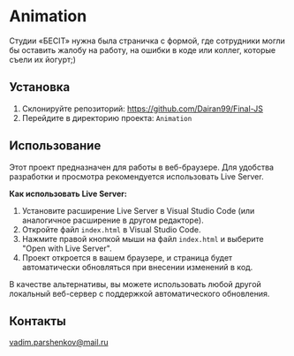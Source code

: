 # Animation

Студии «БЕСIT» нужна была страничка с формой, где сотрудники могли бы
оставить жалобу на работу, на ошибки в коде или коллег, которые съели их
йогурт;)

## Установка

1.  Склонируйте репозиторий: https://github.com/Dairan99/Final-JS
2.  Перейдите в директорию проекта: `Animation`

## Использование

Этот проект предназначен для работы в веб-браузере. Для удобства разработки и просмотра рекомендуется использовать Live Server.

**Как использовать Live Server:**

1.  Установите расширение Live Server в Visual Studio Code (или аналогичное расширение в другом редакторе).
2.  Откройте файл `index.html` в Visual Studio Code.
3.  Нажмите правой кнопкой мыши на файл `index.html` и выберите "Open with Live Server".
4.  Проект откроется в вашем браузере, и страница будет автоматически обновляться при внесении изменений в код.

В качестве альтернативы, вы можете использовать любой другой локальный веб-сервер с поддержкой автоматического обновления.

## Контакты

vadim.parshenkov@mail.ru
